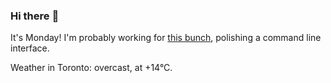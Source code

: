 ### Hi there :wave:

It's Monday! I'm probably working for [this bunch](https://github.com/kohofinancial), polishing a command line interface.

Weather in Toronto: overcast, at +14°C.
